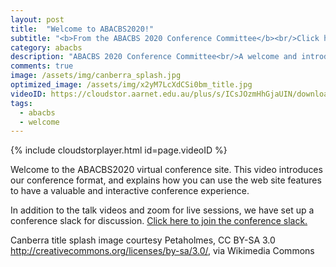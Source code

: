 ```yaml
---
layout: post
title:  "Welcome to ABACBS2020!"
subtitle: "<b>From the ABACBS 2020 Conference Committee</b><br/>Click here to learn more about our virtual conference format and how to make the most of it."
category: abacbs
description: "ABACBS 2020 Conference Committee<br/>A welcome and introduction to our conference site, how to use it..."
comments: true
image: /assets/img/canberra_splash.jpg
optimized_image: /assets/img/x2yM7LcXdCSi0bm_title.jpg
videoID: https://cloudstor.aarnet.edu.au/plus/s/ICsJOzmHhGjaUIN/download
tags:
  - abacbs
  - welcome
---
```


{% include cloudstorplayer.html id=page.videoID %}

Welcome to the ABACBS2020 virtual conference site. This video introduces our conference format, and explains how you can use the web site features to have a valuable and interactive conference experience.

In addition to the talk videos and zoom for live sessions, we have set up a conference slack for discussion.
[Click here to join the conference slack.](https://join.slack.com/t/abacbs2020/shared_invite/zt-iws0iser-KTjl~iJ1pLhWgZguqAEgOg)

Canberra title splash image courtesy Petaholmes, CC BY-SA 3.0 <http://creativecommons.org/licenses/by-sa/3.0/>, via Wikimedia Commons
